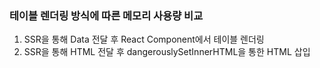 ### 테이블 렌더링 방식에 따른 메모리 사용량 비교

1. SSR을 통해 Data 전달 후 React Component에서 테이블 렌더링
2. SSR을 통해 HTML 전달 후 dangerouslySetInnerHTML을 통한 HTML 삽입
